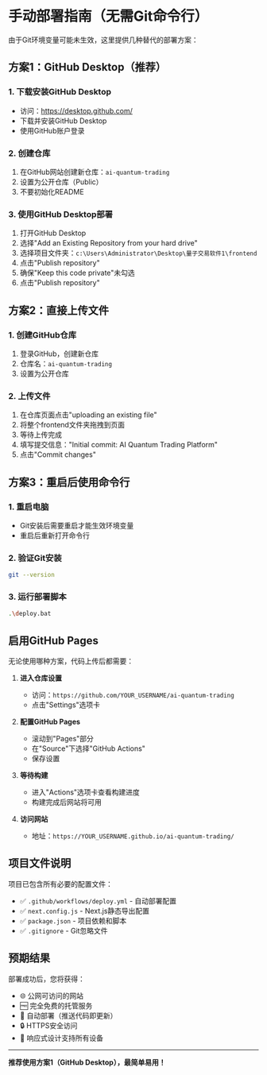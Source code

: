# 手动部署指南（无需Git命令行）

由于Git环境变量可能未生效，这里提供几种替代的部署方案：

## 方案1：GitHub Desktop（推荐）

### 1. 下载安装GitHub Desktop
- 访问：https://desktop.github.com/
- 下载并安装GitHub Desktop
- 使用GitHub账户登录

### 2. 创建仓库
1. 在GitHub网站创建新仓库：`ai-quantum-trading`
2. 设置为公开仓库（Public）
3. 不要初始化README

### 3. 使用GitHub Desktop部署
1. 打开GitHub Desktop
2. 选择"Add an Existing Repository from your hard drive"
3. 选择项目文件夹：`c:\Users\Administrator\Desktop\量子交易软件1\frontend`
4. 点击"Publish repository"
5. 确保"Keep this code private"未勾选
6. 点击"Publish repository"

## 方案2：直接上传文件

### 1. 创建GitHub仓库
1. 登录GitHub，创建新仓库
2. 仓库名：`ai-quantum-trading`
3. 设置为公开仓库

### 2. 上传文件
1. 在仓库页面点击"uploading an existing file"
2. 将整个frontend文件夹拖拽到页面
3. 等待上传完成
4. 填写提交信息："Initial commit: AI Quantum Trading Platform"
5. 点击"Commit changes"

## 方案3：重启后使用命令行

### 1. 重启电脑
- Git安装后需要重启才能生效环境变量
- 重启后重新打开命令行

### 2. 验证Git安装
```bash
git --version
```

### 3. 运行部署脚本
```bash
.\deploy.bat
```

## 启用GitHub Pages

无论使用哪种方案，代码上传后都需要：

1. **进入仓库设置**
   - 访问：`https://github.com/YOUR_USERNAME/ai-quantum-trading`
   - 点击"Settings"选项卡

2. **配置GitHub Pages**
   - 滚动到"Pages"部分
   - 在"Source"下选择"GitHub Actions"
   - 保存设置

3. **等待构建**
   - 进入"Actions"选项卡查看构建进度
   - 构建完成后网站将可用

4. **访问网站**
   - 地址：`https://YOUR_USERNAME.github.io/ai-quantum-trading/`

## 项目文件说明

项目已包含所有必要的配置文件：
- ✅ `.github/workflows/deploy.yml` - 自动部署配置
- ✅ `next.config.js` - Next.js静态导出配置
- ✅ `package.json` - 项目依赖和脚本
- ✅ `.gitignore` - Git忽略文件

## 预期结果

部署成功后，您将获得：
- 🌐 公网可访问的网站
- 🆓 完全免费的托管服务
- 🚀 自动部署（推送代码即更新）
- 🔒 HTTPS安全访问
- 📱 响应式设计支持所有设备

---

**推荐使用方案1（GitHub Desktop），最简单易用！**